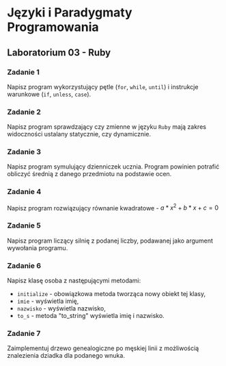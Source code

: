# Języki i Paradygmaty Programowania

## Laboratorium 03 - Ruby

### Zadanie 1

Napisz program wykorzystujący pętle (```for```, ```while```, ```until```) i instrukcje warunkowe (```if```, ```unless```, ```case```).

### Zadanie 2

Napisz program sprawdzający czy zmienne w języku ```Ruby``` mają zakres widoczności ustalany statycznie, czy dynamicznie.

### Zadanie 3

Napisz program symulujący dzienniczek ucznia. Program powinien potrafić obliczyć średnią z danego przedmiotu na podstawie ocen.

### Zadanie 4

Napisz program rozwiązujący równanie kwadratowe - $a * x ^ 2 + b * x + c = 0$

### Zadanie 5

Napisz program liczący silnię z podanej liczby, podawanej jako argument wywołania programu.

### Zadanie 6

Napisz klasę osoba z następującymi metodami:
- ```initialize``` - obowiązkowa metoda tworząca nowy obiekt tej klasy,
- ```imie``` - wyświetla imię,
- ```nazwisko``` - wyświetla nazwisko,
- ```to_s``` - metoda "to_string" wyświetla imię i nazwisko.

### Zadanie 7

Zaimplementuj drzewo genealogiczne po męskiej linii z możliwością znalezienia dziadka dla podanego wnuka.

